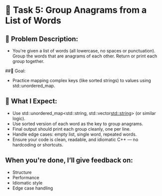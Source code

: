 # 🧩 Task 5: Group Anagrams from a List of Words

## 📝 Problem Description:
- You're given a list of words (all lowercase, no spaces or punctuation). Group the words that are anagrams of each other. Return or print each group together.

##🧠 Goal:
- Practice mapping complex keys (like sorted strings) to values using std::unordered_map.

## 📌 What I Expect:
- Use std::unordered_map<std::string, std::vector<std::string>> (or similar logic).
- Use sorted version of each word as the key to group anagrams.
- Final output should print each group cleanly, one per line.
- Handle edge cases: empty list, single word, repeated words.
- Ensure your code is clean, readable, and idiomatic C++ — no hardcoding or shortcuts.

## When you're done, I’ll give feedback on:
- Structure
- Performance
- Idiomatic style
- Edge case handling